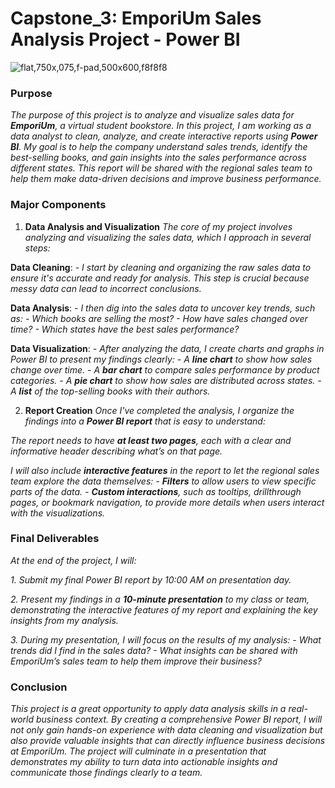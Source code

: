 # Capstone_3: EmporiUm Sales Analysis Project - Power BI

![flat,750x,075,f-pad,500x600,f8f8f8](https://github.com/user-attachments/assets/063b3522-0d42-49d2-9157-f9500bfffb1a)

### Purpose
*The purpose of this project is to analyze and visualize sales data for **EmporiUm**, a virtual student bookstore. In this project, I am working as a data analyst to clean, analyze, and create interactive reports using **Power BI**. My goal is to help the company understand sales trends, identify the best-selling books, and gain insights into the sales performance across different states. This report will be shared with the regional sales team to help them make data-driven decisions and improve business performance.*

### Major Components

1. **Data Analysis and Visualization**
*The core of my project involves analyzing and visualizing the sales data, which I approach in several steps:*

**Data Cleaning**:
    *- I start by cleaning and organizing the raw sales data to ensure it's accurate and ready for analysis. This step is crucial because messy data can lead to incorrect conclusions.*

**Data Analysis**:
    *- I then dig into the sales data to uncover key trends, such as:
      - Which books are selling the most?
      - How have sales changed over time?
      - Which states have the best sales performance?*

**Data Visualization**:
    *- After analyzing the data, I create charts and graphs in Power BI to present my findings clearly:
        - A **line chart** to show how sales change over time.
        - A **bar chart** to compare sales performance by product categories.
        - A **pie chart** to show how sales are distributed across states.
        - A **list** of the top-selling books with their authors.*

2. **Report Creation**
*Once I've completed the analysis, I organize the findings into a **Power BI report** that is easy to understand:*

*The report needs to have **at least two pages**, each with a clear and informative header describing what’s on that page.*
  
*I will also include **interactive features** in the report to let the regional sales team explore the data themselves:
    - **Filters** to allow users to view specific parts of the data.
    - **Custom interactions**, such as tooltips, drillthrough pages, or bookmark navigation, to provide more details when users interact with the visualizations.*

### Final Deliverables
*At the end of the project, I will:*

*1. Submit my final Power BI report by 10:00 AM on presentation day.*

*2. Present my findings in a **10-minute presentation** to my class or team, demonstrating the interactive features of my report and explaining the key insights from my analysis.*

*3. During my presentation, I will focus on the results of my analysis:
    - What trends did I find in the sales data?
    - What insights can be shared with EmporiUm’s sales team to help them improve their business?*

### Conclusion
*This project is a great opportunity to apply data analysis skills in a real-world business context. By creating a comprehensive Power BI report, I will not only gain hands-on experience with data cleaning and visualization but also provide valuable insights that can directly influence business decisions at EmporiUm. The project will culminate in a presentation that demonstrates my ability to turn data into actionable insights and communicate those findings clearly to a team.*
